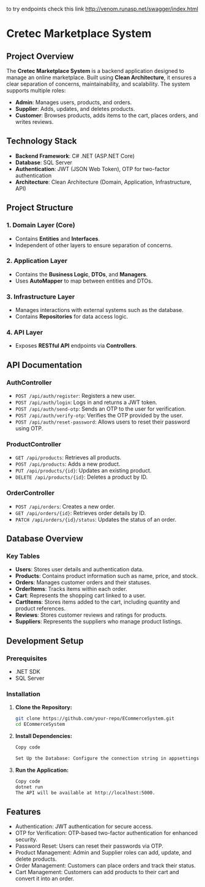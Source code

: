 to try endpoints check this link 
http://venom.runasp.net/swagger/index.html

# Cretec Marketplace System

## Project Overview

The **Cretec Marketplace System** is a backend application designed to manage an online marketplace. Built using **Clean Architecture**, it ensures a clear separation of concerns, maintainability, and scalability. The system supports multiple roles:

- **Admin**: Manages users, products, and orders.  
- **Supplier**: Adds, updates, and deletes products.  
- **Customer**: Browses products, adds items to the cart, places orders, and writes reviews.  

## Technology Stack
- **Backend Framework**: C# .NET (ASP.NET Core)  
- **Database**: SQL Server  
- **Authentication**: JWT (JSON Web Token), OTP for two-factor authentication  
- **Architecture**: Clean Architecture (Domain, Application, Infrastructure, API)  

## Project Structure

### 1. Domain Layer (Core)
- Contains **Entities** and **Interfaces**.  
- Independent of other layers to ensure separation of concerns.  

### 2. Application Layer
- Contains the **Business Logic**, **DTOs**, and **Managers**.  
- Uses **AutoMapper** to map between entities and DTOs.  

### 3. Infrastructure Layer
- Manages interactions with external systems such as the database.  
- Contains **Repositories** for data access logic.  

### 4. API Layer
- Exposes **RESTful API** endpoints via **Controllers**.  

## API Documentation

### AuthController
- `POST /api/auth/register`: Registers a new user.  
- `POST /api/auth/login`: Logs in and returns a JWT token.  
- `POST /api/auth/send-otp`: Sends an OTP to the user for verification.  
- `POST /api/auth/verify-otp`: Verifies the OTP provided by the user.  
- `POST /api/auth/reset-password`: Allows users to reset their password using OTP.  

### ProductController
- `GET /api/products`: Retrieves all products.  
- `POST /api/products`: Adds a new product.  
- `PUT /api/products/{id}`: Updates an existing product.  
- `DELETE /api/products/{id}`: Deletes a product by ID.  

### OrderController
- `POST /api/orders`: Creates a new order.  
- `GET /api/orders/{id}`: Retrieves order details by ID.  
- `PATCH /api/orders/{id}/status`: Updates the status of an order.  

## Database Overview

### Key Tables
- **Users**: Stores user details and authentication data.  
- **Products**: Contains product information such as name, price, and stock.  
- **Orders**: Manages customer orders and their statuses.  
- **OrderItems**: Tracks items within each order.  
- **Cart**: Represents the shopping cart linked to a user.  
- **CartItems**: Stores items added to the cart, including quantity and product references.  
- **Reviews**: Stores customer reviews and ratings for products.  
- **Suppliers**: Represents the suppliers who manage product listings.  

## Development Setup

### Prerequisites
- .NET SDK  
- SQL Server  

### Installation

1. **Clone the Repository:**
   ```bash
   git clone https://github.com/your-repo/ECommerceSystem.git
   cd ECommerceSystem

2. **Install Dependencies:**
   ```bash
   Copy code

   Set Up the Database: Configure the connection string in appsettings.json to connect to your SQL Server database.

3. **Run the Application:**
   ```bash
   Copy code
   dotnet run
   The API will be available at http://localhost:5000.

## Features
- Authentication: JWT authentication for secure access.
- OTP for Verification: OTP-based two-factor authentication for enhanced security.
- Password Reset: Users can reset their passwords via OTP.
- Product Management: Admin and Supplier roles can add, update, and delete products.
- Order Management: Customers can place orders and track their status.
- Cart Management: Customers can add products to their cart and convert it into an order.




   
